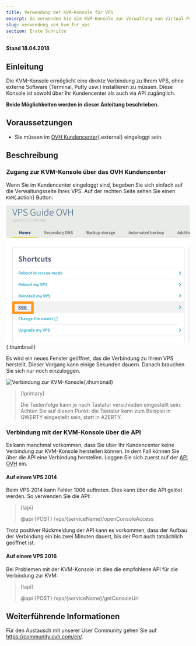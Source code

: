 ```yaml
---
title: Verwendung der KVM-Konsole für VPS
excerpt: So verwenden Sie die KVM-Konsole zur Verwaltung von Virtual Private Servern
slug: verwendung_von_kvm_fur_vps
section: Erste Schritte
---
```


**Stand 18.04.2018**

## Einleitung

Die KVM-Konsole ermöglicht eine direkte Verbindung zu Ihrem VPS, ohne externe Software (Terminal, Putty usw.) installieren zu müssen.  Diese Konsole ist sowohl über Ihr Kundencenter als auch via API zugänglich.  

**Beide Möglichkeiten werden in dieser Anleitung beschrieben.**


## Voraussetzungen

- Sie müssen im [OVH Kundencenter](https://www.ovh.com/auth/?action=gotomanager){.external} eingeloggt sein.

## Beschreibung

### Zugang zur KVM-Konsole über das OVH Kundencenter

Wenn Sie im Kundencenter eingeloggt sind, begeben Sie sich einfach auf die Verwaltungsseite Ihres VPS. Auf der rechten Seite sehen Sie einen `KVM`{.action} Button:

![Klicken Sie auf den KVM Button](images/activating_kvm_manager.png){.thumbnail}

 
Es wird ein neues Fenster geöffnet, das die Verbindung zu Ihrem VPS herstellt. Dieser Vorgang kann einige Sekunden dauern. Danach brauchen Sie sich nur noch einzuloggen. 

![Verbindung zur KVM-Konsole](images/kvm_screen.png){.thumbnail}

> [!primary]
>
> Die Tastenfolge kann je nach Tastatur verschieden eingestellt sein. Achten Sie auf diesen Punkt: die Tastatur kann zum Beispiel in QWERTY eingestellt sein, statt in AZERTY. 
>

### Verbindung mit der KVM-Konsole über die API

Es kann manchmal vorkommen, dass Sie über Ihr Kundencenter keine Verbindung zur KVM-Konsole herstellen können.  In dem Fall können Sie über die API eine Verbindung herstellen. Loggen Sie sich zuerst auf der [API OVH](https://api.ovh.com/) ein.

#### Auf einem VPS 2014

Beim VPS 2014 kann Fehler 1006 auftreten. Dies kann über die API gelöst werden.  So verwenden Sie die API:

> [!api]
>
> @api {POST} /vps/{serviceName}/openConsoleAccess
>

Trotz positiver Rückmeldung der API kann es vorkommen, dass der Aufbau der Verbindung ein bis zwei Minuten dauert, bis der Port auch tatsächlich geöffnet ist.

#### Auf einem VPS 2016

Bei Problemen mit der KVM-Konsole ist dies die empfohlene API für die Verbindung zur KVM:

> [!api]
>
> @api {POST} /vps/{serviceName}/getConsoleUrl
>

## Weiterführende Informationen

Für den Austausch mit unserer User Community gehen Sie auf <https://community.ovh.com/en/>.